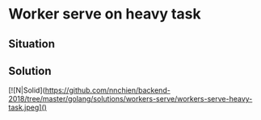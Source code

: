 # Worker serve on heavy task
## Situation
## Solution
[![N|Solid](https://github.com/nnchien/backend-2018/tree/master/golang/solutions/workers-serve/workers-serve-heavy-task.jpeg]()
